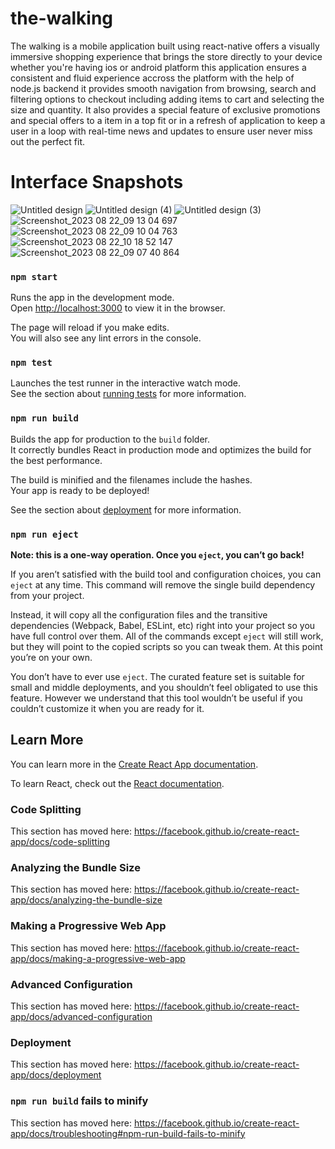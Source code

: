 # the-walking
The walking is a mobile application built using react-native offers a visually immersive shopping experience that brings the store directly to your device whether you're having ios or android platform this application ensures a consistent and fluid experience accross the platform with the help of node.js backend it provides smooth navigation from browsing, search and filtering options to checkout including adding items to cart and selecting the size and quantity. It also provides a special feature of exclusive promotions and special offers to a item in a top fit or in a refresh of application to keep a user in a loop with real-time news and updates to ensure user never miss out the perfect fit.  
# Interface Snapshots
![Untitled design](https://github.com/heyymamana/the-walking/assets/111417917/03c4619d-07a1-448a-9d28-ab1abccbe66b)
![Untitled design (4)](https://github.com/heyymamana/the-walking/assets/111417917/63b628e2-89b9-472f-87f2-7cad09cd703d)
![Untitled design (3)](https://github.com/heyymamana/the-walking/assets/111417917/637cd0bb-3a4e-4f0c-927d-b8276d8e7f56)
![Screenshot_2023 08 22_09 13 04 697](https://github.com/heyymamana/the-walking/assets/111417917/f12fc1fd-e5b0-4853-8ccd-cc50963c0698)
![Screenshot_2023 08 22_09 10 04 763](https://github.com/heyymamana/the-walking/assets/111417917/f57763bd-3c13-4a6b-ac84-47f7a9c5cfc7)
![Screenshot_2023 08 22_10 18 52 147](https://github.com/heyymamana/the-walking/assets/111417917/72793e9a-75c4-4423-8850-4cac54773018)
![Screenshot_2023 08 22_09 07 40 864](https://github.com/heyymamana/the-walking/assets/111417917/0ee4510c-b3f0-464c-b575-79e57c743620)
### `npm start`

Runs the app in the development mode.<br>
Open [http://localhost:3000](http://localhost:3000) to view it in the browser.

The page will reload if you make edits.<br>
You will also see any lint errors in the console.

### `npm test`

Launches the test runner in the interactive watch mode.<br>
See the section about [running tests](https://facebook.github.io/create-react-app/docs/running-tests) for more information.

### `npm run build`

Builds the app for production to the `build` folder.<br>
It correctly bundles React in production mode and optimizes the build for the best performance.

The build is minified and the filenames include the hashes.<br>
Your app is ready to be deployed!

See the section about [deployment](https://facebook.github.io/create-react-app/docs/deployment) for more information.

### `npm run eject`

**Note: this is a one-way operation. Once you `eject`, you can’t go back!**

If you aren’t satisfied with the build tool and configuration choices, you can `eject` at any time. This command will remove the single build dependency from your project.

Instead, it will copy all the configuration files and the transitive dependencies (Webpack, Babel, ESLint, etc) right into your project so you have full control over them. All of the commands except `eject` will still work, but they will point to the copied scripts so you can tweak them. At this point you’re on your own.

You don’t have to ever use `eject`. The curated feature set is suitable for small and middle deployments, and you shouldn’t feel obligated to use this feature. However we understand that this tool wouldn’t be useful if you couldn’t customize it when you are ready for it.

## Learn More

You can learn more in the [Create React App documentation](https://facebook.github.io/create-react-app/docs/getting-started).

To learn React, check out the [React documentation](https://reactjs.org/).

### Code Splitting

This section has moved here: https://facebook.github.io/create-react-app/docs/code-splitting

### Analyzing the Bundle Size

This section has moved here: https://facebook.github.io/create-react-app/docs/analyzing-the-bundle-size

### Making a Progressive Web App

This section has moved here: https://facebook.github.io/create-react-app/docs/making-a-progressive-web-app

### Advanced Configuration

This section has moved here: https://facebook.github.io/create-react-app/docs/advanced-configuration

### Deployment

This section has moved here: https://facebook.github.io/create-react-app/docs/deployment

### `npm run build` fails to minify

This section has moved here: https://facebook.github.io/create-react-app/docs/troubleshooting#npm-run-build-fails-to-minify
